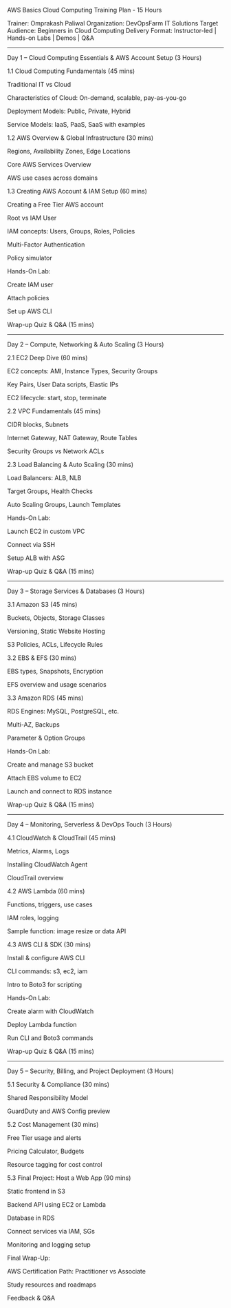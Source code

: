 AWS Basics Cloud Computing Training Plan - 15 Hours

Trainer: Omprakash Paliwal
Organization: DevOpsFarm IT Solutions
Target Audience: Beginners in Cloud Computing
Delivery Format: Instructor-led | Hands-on Labs | Demos | Q&A


---

Day 1 – Cloud Computing Essentials & AWS Account Setup (3 Hours)

1.1 Cloud Computing Fundamentals (45 mins)

Traditional IT vs Cloud

Characteristics of Cloud: On-demand, scalable, pay-as-you-go

Deployment Models: Public, Private, Hybrid

Service Models: IaaS, PaaS, SaaS with examples


1.2 AWS Overview & Global Infrastructure (30 mins)

Regions, Availability Zones, Edge Locations

Core AWS Services Overview

AWS use cases across domains


1.3 Creating AWS Account & IAM Setup (60 mins)

Creating a Free Tier AWS account

Root vs IAM User

IAM concepts: Users, Groups, Roles, Policies

Multi-Factor Authentication

Policy simulator


Hands-On Lab:

Create IAM user

Attach policies

Set up AWS CLI


Wrap-up Quiz & Q&A (15 mins)


---

Day 2 – Compute, Networking & Auto Scaling (3 Hours)

2.1 EC2 Deep Dive (60 mins)

EC2 concepts: AMI, Instance Types, Security Groups

Key Pairs, User Data scripts, Elastic IPs

EC2 lifecycle: start, stop, terminate


2.2 VPC Fundamentals (45 mins)

CIDR blocks, Subnets

Internet Gateway, NAT Gateway, Route Tables

Security Groups vs Network ACLs


2.3 Load Balancing & Auto Scaling (30 mins)

Load Balancers: ALB, NLB

Target Groups, Health Checks

Auto Scaling Groups, Launch Templates


Hands-On Lab:

Launch EC2 in custom VPC

Connect via SSH

Setup ALB with ASG


Wrap-up Quiz & Q&A (15 mins)


---

Day 3 – Storage Services & Databases (3 Hours)

3.1 Amazon S3 (45 mins)

Buckets, Objects, Storage Classes

Versioning, Static Website Hosting

S3 Policies, ACLs, Lifecycle Rules


3.2 EBS & EFS (30 mins)

EBS types, Snapshots, Encryption

EFS overview and usage scenarios


3.3 Amazon RDS (45 mins)

RDS Engines: MySQL, PostgreSQL, etc.

Multi-AZ, Backups

Parameter & Option Groups


Hands-On Lab:

Create and manage S3 bucket

Attach EBS volume to EC2

Launch and connect to RDS instance


Wrap-up Quiz & Q&A (15 mins)


---

Day 4 – Monitoring, Serverless & DevOps Touch (3 Hours)

4.1 CloudWatch & CloudTrail (45 mins)

Metrics, Alarms, Logs

Installing CloudWatch Agent

CloudTrail overview


4.2 AWS Lambda (60 mins)

Functions, triggers, use cases

IAM roles, logging

Sample function: image resize or data API


4.3 AWS CLI & SDK (30 mins)

Install & configure AWS CLI

CLI commands: s3, ec2, iam

Intro to Boto3 for scripting


Hands-On Lab:

Create alarm with CloudWatch

Deploy Lambda function

Run CLI and Boto3 commands


Wrap-up Quiz & Q&A (15 mins)


---

Day 5 – Security, Billing, and Project Deployment (3 Hours)

5.1 Security & Compliance (30 mins)

Shared Responsibility Model

GuardDuty and AWS Config preview


5.2 Cost Management (30 mins)

Free Tier usage and alerts

Pricing Calculator, Budgets

Resource tagging for cost control


5.3 Final Project: Host a Web App (90 mins)

Static frontend in S3

Backend API using EC2 or Lambda

Database in RDS

Connect services via IAM, SGs

Monitoring and logging setup


Final Wrap-Up:

AWS Certification Path: Practitioner vs Associate

Study resources and roadmaps

Feedback & Q&A


